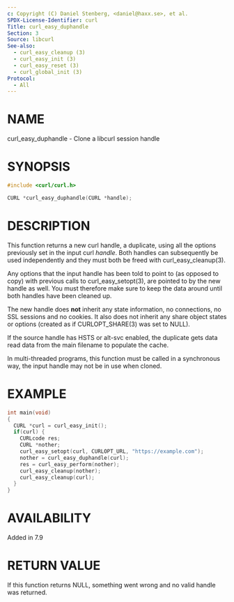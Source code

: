 ```yaml
---
c: Copyright (C) Daniel Stenberg, <daniel@haxx.se>, et al.
SPDX-License-Identifier: curl
Title: curl_easy_duphandle
Section: 3
Source: libcurl
See-also:
  - curl_easy_cleanup (3)
  - curl_easy_init (3)
  - curl_easy_reset (3)
  - curl_global_init (3)
Protocol:
  - All
---
```


# NAME

curl_easy_duphandle - Clone a libcurl session handle

# SYNOPSIS

~~~c
#include <curl/curl.h>

CURL *curl_easy_duphandle(CURL *handle);
~~~

# DESCRIPTION

This function returns a new curl handle, a duplicate, using all the options
previously set in the input curl *handle*. Both handles can subsequently be
used independently and they must both be freed with curl_easy_cleanup(3).

Any options that the input handle has been told to point to (as opposed to
copy) with previous calls to curl_easy_setopt(3), are pointed to by the new
handle as well. You must therefore make sure to keep the data around until
both handles have been cleaned up.

The new handle does **not** inherit any state information, no connections, no
SSL sessions and no cookies. It also does not inherit any share object states
or options (created as if CURLOPT_SHARE(3) was set to NULL).

If the source handle has HSTS or alt-svc enabled, the duplicate gets data read
data from the main filename to populate the cache.

In multi-threaded programs, this function must be called in a synchronous way,
the input handle may not be in use when cloned.

# EXAMPLE

~~~c
int main(void)
{
  CURL *curl = curl_easy_init();
  if(curl) {
    CURLcode res;
    CURL *nother;
    curl_easy_setopt(curl, CURLOPT_URL, "https://example.com");
    nother = curl_easy_duphandle(curl);
    res = curl_easy_perform(nother);
    curl_easy_cleanup(nother);
    curl_easy_cleanup(curl);
  }
}
~~~

# AVAILABILITY

Added in 7.9

# RETURN VALUE

If this function returns NULL, something went wrong and no valid handle was
returned.
